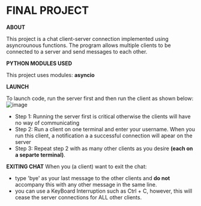<h1> FINAL PROJECT </h1>


**ABOUT**

This project is a chat client-server connection implemented using asyncrounous functions. The program allows multiple clients to be connected to a server and send messages to each other. 


**PYTHON MODULES USED**

This project uses modules: **asyncio**

**LAUNCH**

To launch code, run the server first and then run the client as shown below:
![image](https://user-images.githubusercontent.com/68576099/208819022-a183d6cf-d736-4d46-bb72-3be0fd116610.png)

- Step 1: Running the server first is critical otherwise the clients will have no way of communicating
- Step 2: Run a client on one terminal and enter your username. When you run this client, a notification a a successful connection will apear on the server
- Step 3: Repeat step 2 with as many other clients as you desire **(each on a separte terminal)**.

**EXITING CHAT**
When you (a client) want to exit the chat:
- type 'bye' as your last message to the other clients and **do not** accompany this with any other message in the same line.
- you can use a KeyBoard Interruption such as Ctrl + C, however, this will cease the server connections for ALL other clients.


